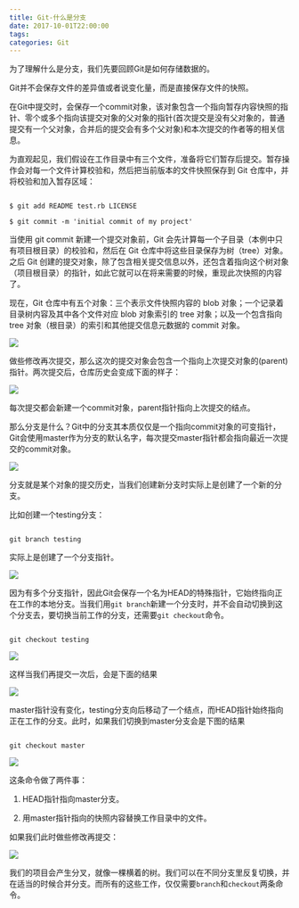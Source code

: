 ```yaml
---
title: Git-什么是分支
date: 2017-10-01T22:00:00
tags:
categories: Git
---
```


为了理解什么是分支，我们先要回顾Git是如何存储数据的。



Git并不会保存文件的差异值或者说变化量，而是直接保存文件的快照。

在Git中提交时，会保存一个commit对象，该对象包含一个指向暂存内容快照的指针、零个或多个指向该提交对象的父对象的指针(首次提交是没有父对象的，普通提交有一个父对象，合并后的提交会有多个父对象)和本次提交的作者等的相关信息。



为直观起见，我们假设在工作目录中有三个文件，准备将它们暂存后提交。暂存操作会对每一个文件计算校验和，然后把当前版本的文件快照保存到 Git 仓库中，并将校验和加入暂存区域：

```

$ git add README test.rb LICENSE

$ git commit -m 'initial commit of my project'

```

当使用 git commit 新建一个提交对象前，Git 会先计算每一个子目录（本例中只有项目根目录）的校验和，然后在 Git 仓库中将这些目录保存为树（tree）对象。之后 Git 创建的提交对象，除了包含相关提交信息以外，还包含着指向这个树对象（项目根目录）的指针，如此它就可以在将来需要的时候，重现此次快照的内容了。



现在，Git 仓库中有五个对象：三个表示文件快照内容的 blob 对象；一个记录着目录树内容及其中各个文件对应 blob 对象索引的 tree 对象；以及一个包含指向 tree 对象（根目录）的索引和其他提交信息元数据的 commit 对象。

![](http://osxdn70ll.bkt.clouddn.com/17-10-1/34394191.jpg)



做些修改再次提交，那么这次的提交对象会包含一个指向上次提交对象的(parent)指针。两次提交后，仓库历史会变成下面的样子：

![](http://osxdn70ll.bkt.clouddn.com/17-10-1/20201845.jpg)

每次提交都会新建一个commit对象，parent指针指向上次提交的结点。



那么分支是什么？Git中的分支其本质仅仅是一个指向commit对象的可变指针，Git会使用master作为分支的默认名字，每次提交master指针都会指向最近一次提交的commit对象。

![](http://osxdn70ll.bkt.clouddn.com/17-10-1/67915593.jpg)



分支就是某个对象的提交历史，当我们创建新分支时实际上是创建了一个新的分支。

比如创建一个testing分支：

```

git branch testing

```

实际上是创建了一个分支指针。

![](http://osxdn70ll.bkt.clouddn.com/17-10-1/49829366.jpg)



因为有多个分支指针，因此Git会保存一个名为HEAD的特殊指针，它始终指向正在工作的本地分支。当我们用`git branch`新建一个分支时，并不会自动切换到这个分支去，要切换当前工作的分支，还需要`git checkout`命令。

```

git checkout testing

```

![](http://osxdn70ll.bkt.clouddn.com/17-10-1/5774344.jpg)



这样当我们再提交一次后，会是下面的结果

![](http://osxdn70ll.bkt.clouddn.com/17-10-1/36775941.jpg)



master指针没有变化，testing分支向后移动了一个结点，而HEAD指针始终指向正在工作的分支。此时，如果我们切换到master分支会是下图的结果

```

git checkout master

```

![](http://osxdn70ll.bkt.clouddn.com/17-10-1/27857677.jpg)



这条命令做了两件事：

1. HEAD指针指向master分支。

2. 用master指针指向的快照内容替换工作目录中的文件。



如果我们此时做些修改再提交：

![](http://osxdn70ll.bkt.clouddn.com/17-10-1/53774059.jpg)

我们的项目会产生分叉，就像一棵横着的树。我们可以在不同分支里反复切换，并在适当的时候合并分支。而所有的这些工作，仅仅需要`branch`和`checkout`两条命令。
    